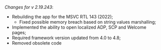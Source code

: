 _Changes for v 2.19.243_:
- Rebuilding the app for the MSVC RTL 143 (2022);
    - Fixed possible memory breach based on string values marshalling;
- Implemented the ability to open localized ADP, SCP and Welcome pages;
- Required framework version updated from 4.0 to 4.8;
- Removed obsolete code
